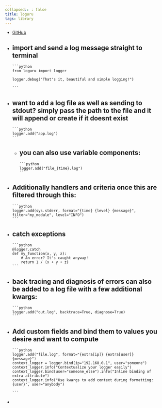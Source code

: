 ```yaml
---
collapsed:: : false
title: loguru
tags: library
---
```


- [GitHub](https://github.com/Delgan/loguru)
- import and send a log message straight to terminal
	-
	  ```python
	  from loguru import logger
	  
	  logger.debug("That's it, beautiful and simple logging!")
	  
	  ```
- want to add a log file as well as sending to stdout? simply pass the path to the file and it will append or create if it doesnt exist
	-
	  ```python
	  logger.add("app.log")
	  ```
	- you can also use variable components:
		-
		  ```python
		  logger.add("file_{time}.log")
		  ```
- Additionally handlers and criteria once this are filtered through this:
	-
	  ```python
	  logger.add(sys.stderr, format="{time} {level} {message}", filter="my_module", level="INFO")
	  ```
- catch exceptions
	-
	  ```python
	  @logger.catch
	  def my_function(x, y, z):
	      # An error? It's caught anyway!
	      return 1 / (x + y + z)
	  ```
- back tracing and diagnosis of errors can also be added to a log file with a few additional kwargs:
	-
	  ```python
	  logger.add("out.log", backtrace=True, diagnose=True)
	  ```
- Add custom fields and bind them to values you desire and want to compute
	-
	  ```python
	  logger.add("file.log", format="{extra[ip]} {extra[user]} {message}")
	  context_logger = logger.bind(ip="192.168.0.1", user="someone")
	  context_logger.info("Contextualize your logger easily")
	  context_logger.bind(user="someone_else").info("Inline binding of extra attribute")
	  context_logger.info("Use kwargs to add context during formatting: {user}", user="anybody")
	  
	  ```
-